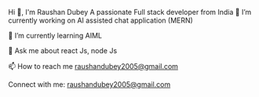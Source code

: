 
Hi 👋, I'm Raushan Dubey
A passionate Full stack developer from India
🔭 I’m currently working on AI assisted chat application (MERN)

🌱 I’m currently learning AIML

💬 Ask me about react Js, node Js

📫 How to reach me raushandubey2005@gmail.com

Connect with me:
raushandubey2005@gmail.com

